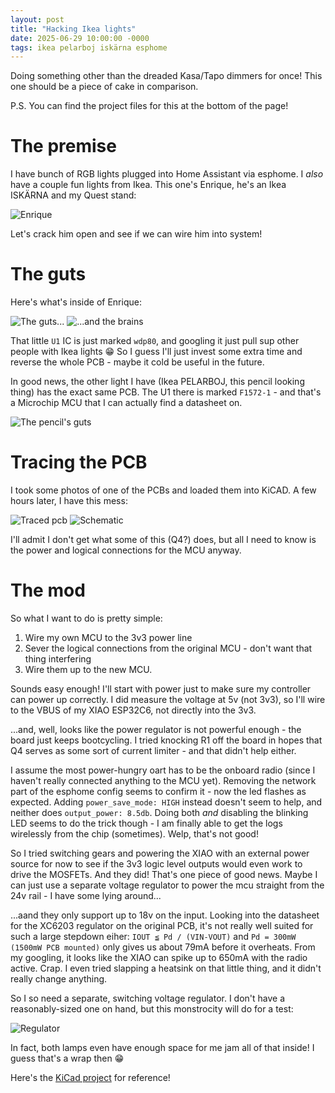 ```yaml
---
layout: post
title: "Hacking Ikea lights"
date: 2025-06-29 10:00:00 -0000
tags: ikea pelarboj iskärna esphome 
---
```


Doing something other than the dreaded Kasa/Tapo dimmers for once! This one should be a piece of cake in comparison.

P.S. You can find the project files for this at the bottom of the page!

# The premise

I have bunch of RGB lights plugged into Home Assistant via esphome. I _also_ have a couple fun lights from Ikea. This one's Enrique, he's  an Ikea ISKÄRNA and my Quest stand:


![Enrique](/assets/images/2025-06-29-hacking-ikea-lights/enrique.jpg)

Let's crack him open and see if we can wire him into system!

# The guts

Here's what's inside of Enrique:


![The guts...](/assets/images/2025-06-29-hacking-ikea-lights/enrique_open.jpg)
![...and the brains](/assets/images/2025-06-29-hacking-ikea-lights/enrique_pcb.jpg)

That little `U1` IC is just marked `wdp80`, and googling it just pull sup other people with Ikea lights 😁 So I guess I'll just invest some extra time and reverse the whole PCB - maybe it cold be useful in the future. 

In good news, the other light I have (Ikea PELARBOJ, this pencil looking thing) has the exact same PCB. The U1 there is marked `F1572-1` - and that's a Microchip MCU that I can actually find a datasheet on.

![The pencil's guts](/assets/images/2025-06-29-hacking-ikea-lights/pencil-guts.jpg)

# Tracing the PCB

I took some photos of one of the PCBs and loaded them into KiCAD. A few hours later, I have this mess:

![Traced pcb](/assets/images/2025-06-29-hacking-ikea-lights/pcb_traced.png)
![Schematic](/assets/images/2025-06-29-hacking-ikea-lights/schematic.png)

I'll admit I don't get what some of this (Q4?) does, but all I need to know is the power and logical connections for the MCU anyway.

# The mod

So what I want to do is pretty simple:
1. Wire my own MCU to the 3v3 power line
2. Sever the logical connections from the original MCU - don't want that thing interfering
3. Wire them up to the new MCU.

Sounds easy enough! I'll start with power just to make sure my controller can power up correctly. I did measure the voltage at 5v (not 3v3), so I'll wire to the VBUS of my XIAO ESP32C6, not directly into the 3v3.

...and, well, looks like the power regulator is not powerful enough - the board just keeps bootcycling. I tried knocking R1 off the board in hopes that Q4 serves as some sort of current limiter - and that didn't help either. 

I assume the most power-hungry oart has to be the onboard radio (since I haven't really connected anything to the MCU yet). Removing the network part of the esphome config seems to confirm it - now the led flashes as expected. Adding `power_save_mode: HIGH` instead doesn't seem to help, and neither does `output_power: 8.5db`. Doing both _and_ disabling the blinking LED seems to do the trick though - I am finally able to get the logs wirelessly from the chip (sometimes). Welp, that's not good!

So I tried switching gears and powering the XIAO with an external power source for now to see if the 3v3 logic level outputs would even work to drive the MOSFETs. And they did! That's one piece of good news. Maybe I can just use a separate voltage regulator to power the mcu straight from the 24v rail - I have some lying around...

...aand they only support up to 18v on the input. Looking into the datasheet for the XC6203 regulator on the original PCB, it's not really well suited for such a large stepdown eiher: `IOUT ≦ Pd / (VIN-VOUT)` and `Pd = 300mW (1500mW PCB mounted)` only gives us about 79mA before it overheats. From my googling, it looks like the XIAO can spike up to 650mA with the radio active. Crap. I even tried slapping a heatsink on that little thing, and it didn't really change anything.

So I so need a separate, switching voltage regulator. I don't have a reasonably-sized one on hand, but this monstrocity will do for a test:

![Regulator](/assets/images/2025-06-29-hacking-ikea-lights/regulator.png)

In fact, both lamps even have enough space for me jam all of that inside! I guess that's a wrap then 😁

Here's the [KiCad project](/assets/project-files/ikea-lights.zip) for reference!
